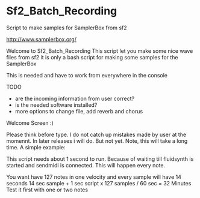 # Sf2_Batch_Recording
Script to make samples for SamplerBox from sf2

http://www.samplerbox.org/

Welcome to Sf2_Batch_Recording 
This script let you make some nice wave files from sf2 
it is only a bash script for making some samples for the SamplerBox

This is needed and have to work from everywhere in the console



TODO
- are the incoming information from user correct?
- is the needed software installed?
- more options to change file, add reverb and chorus


Welcome Screen :)

Please think before type. I do not catch up mistakes made by user at the momennt.
In later releases i will do. But not yet.
Note, this will take a long time. A simple example:
 
This script needs about 1 second to run. Because of waiting till fluidsynth is started
and sendmidi is connected. This will happen every note.

You want have 127 notes in one velocity and every sample will have 14 seconds
14 sec sample + 1 sec script x 127 samples / 60 sec = 32 Minutes
Test it first with one or two notes
